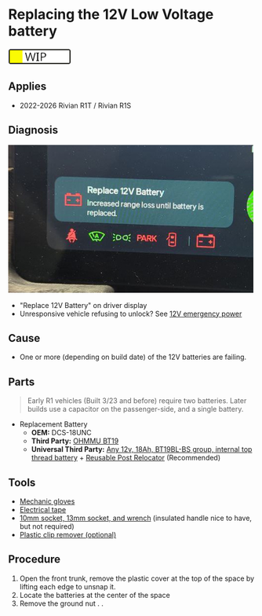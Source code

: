 # Replacing the 12V Low Voltage battery

![wip](../../status_wip.png)

## Applies

  * 2022-2026 Rivian R1T / Rivian R1S

## Diagnosis

![Replace 12V Battery](warning-12v.jpg)

  * "Replace 12V Battery" on driver display
  * Unresponsive vehicle refusing to unlock? See [12V emergency power](emergency-jump.md)

## Cause

  * One or more (depending on build date) of the 12V batteries are failing.

## Parts

> Early R1 vehicles (Built 3/23 and before) require two batteries. Later builds
> use a capacitor on the passenger-side, and a single battery.

  * Replacement Battery
    * **OEM:** DCS-18UNC
    * **Third Party:** [OHMMU BT19](https://www.ohmmu.com/product-page/12v-lithium-battery-for-r1t-r1s)
    * **Universal Third Party:** [Any 12v, 18Ah, BT19BL-BS group, internal top thread battery](https://amzn.to/48L0295) + [Reusable Post Relocator](https://soonishev.com/products/battery-post-relocator) (Recommended)

## Tools

  * [Mechanic gloves](https://amzn.to/3LwpO7d)
  * [Electrical tape](https://amzn.to/4oIQMqM)
  * [10mm socket, 13mm socket, and wrench](https://amzn.to/47crE5V) (insulated handle nice to have, but not required)
  * [Plastic clip remover (optional)](https://amzn.to/3L8OWAW)

## Procedure

  1. Open the front trunk, remove the plastic cover at the top of the space by lifting each edge to unsnap it.
  2. Locate the batteries at the center of the space
  3. Remove the ground nut
  .
  .
